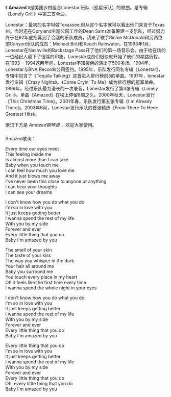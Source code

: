 

《 **Amazed** 》是美国乡村组合Lonestar.乐队（孤星乐队）的歌曲。是专辑《Lonely Grill》中第二支单曲。

  

Lonestar：最初的名字叫做Texassee,但从这个名字就可以看出他们来自于Texas州。当时还在Opryland主题公园工作的Dean
Sams准备筹建一支乐队，经过努力终于在92年底招募到了合适的乐队成员，请来了歌手Richie
McDonald和另两位前Canyon乐队的成员：Michael Britt和Keech
Rainwater。在1993年1月，Lonestar在Nashville的Backstage
Pass开了他们的第一场音乐会。由于给在场的一位经纪人留下了很深的印象，Lonestar成员们很快就开始了他们的星路历程。在1993--
1994这两年间，Lonestar不知疲倦的演出了500多场。1994年，Lonestar与BNA
Records公司签约。1995年，乐队发行同名专辑《Lonestar》，专辑中包含了《Tequila
Talking》这首进入排行榜前5的单曲。1997年，lonestar发行专辑《Crazy Nights》。《Come Cryin' To
Me》成为排行榜的冠军单曲。1999年，经过乐队最为漫长的一次录音，Lonestar发行了第3张专辑《Lonely
Grill》。单曲《Amazed》在榜上停留8周之久。2000年秋天，Lonestar发行《This Christmas
Time》。2001年春，乐队发行第五张专辑《I'm Already There》。2003年6月，Lonestar发行乐队的首张精选《From There
To Here: Greatest Hits》。

  

歌词下方是 _Amazed钢琴谱_ ，欢迎大家使用。

###  
Amazed歌词：

  

Every time our eyes meet  
This feeling inside me  
Is almost more than I can take  
Baby when you touch me  
I can feel how much you love me  
And it just blows me away  
I've never been this close to anyone or anything  
I can hear your thoughts  
I can see your dreams

I don't know how you do what you do  
I'm so in love with you  
It just keeps getting better  
I wanna spend the rest of my life  
With you by my side  
Forever and ever  
Every little thing that you do  
Baby I'm amazed by you

The smell of your skin  
The taste of your kiss  
The way you whisper in the dark  
Your hair all around me  
Baby you surround me  
You touch every place in my heart  
Oh it feels like the first time every time  
I wanna spend the whole night in your eyes

I don't know how you do what you do  
I'm so in love with you  
It just keeps getting better  
I wanna spend the rest of my life  
With you by my side  
Forever and ever  
Every little thing that you do  
Baby I'm amazed by you

Every little thing that you do  
I'm so in love with you  
It just keeps getting better  
I wanna spend the rest of my life  
With you by my side  
Forever and ever  
Every little thing that you do  
Oh, every little thing that you do  
Baby I'm amazed by you

  

